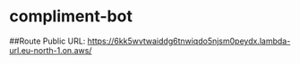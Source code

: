 # compliment-bot

##Route
Public URL: https://6kk5wvtwaiddg6tnwiqdo5njsm0peydx.lambda-url.eu-north-1.on.aws/
